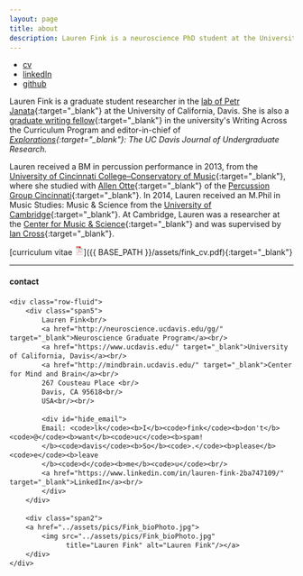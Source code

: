 ```yaml
---
layout: page
title: about
description: Lauren Fink is a neuroscience PhD student at the University of California, Davis.
---
```


<div class="navbar">
  <div class="navbar-inner">
      <ul class="nav">
          <li><a href="{{ BASE_PATH }}/assets/fink_cv.pdf" target="_blank">cv</a></li>
          <li><a href="https://www.linkedin.com/in/lauren-fink-2ba747109/" target="_blank">linkedIn</a></li>
          <li><a href="https://github.com/lkfink" target="_blank">github</a></li>
      </ul>
  </div>
</div>

Lauren Fink is a graduate student researcher in the [lab of Petr Janata](https://atonal.ucdavis.edu/){:target="_blank"} at the University of California, Davis. She is also a [graduate writing fellow](http://writing.ucdavis.edu/programs-services/writing-across-curriculum/graduate-students-and-postdoctoral){:target="_blank"} in the university's Writing Across the Curriculum Program and editor-in-chief of *[Explorations](http://explorations.ucdavis.edu/){:target="_blank"}: The UC Davis Journal of Undergraduate Research.*


Lauren received a BM in percussion performance in 2013, from the [University of Cincinnati College&ndash;Conservatory of Music](https://ccm.uc.edu/){:target="_blank"}, where she studied with [Allen Otte](https://ccm.uc.edu/about/directory.html?eid=otteac&thecomp=uceprof_0){:target="_blank"} of the [Percussion Group Cincinnati](http://www.pgcinfo.com/PGC.html){:target="_blank"}. In 2014, Lauren received an M.Phil in Music Studies: Music & Science from the [University of Cambridge](https://www.cam.ac.uk/){:target="_blank"}. At Cambridge, Lauren was a researcher at the [Center for Music & Science](http://cms.mus.cam.ac.uk/){:target="_blank"} and was supervised by [Ian Cross](http://www.mus.cam.ac.uk/directory/ian-cross){:target="_blank"}.


[curriculum vitae ![CV as pdf](icons16/pdf-icon.png)]({{ BASE_PATH }}/assets/fink_cv.pdf){:target="_blank"} 


---

<div class="container">
<h4><a name="contact"></a>contact</h4>

    <div class="row-fluid">
        <div class="span5">
            Lauren Fink<br/>
            <a href="http://neuroscience.ucdavis.edu/gg/" target="_blank">Neuroscience Graduate Program</a><br/>
            <a href="https://www.ucdavis.edu/" target="_blank">University of California, Davis</a><br/>
            <a href="http://mindbrain.ucdavis.edu/" target="_blank">Center for Mind and Brain</a><br/>
            267 Cousteau Place <br/>
            Davis, CA 95618<br/>
            USA<br/><br/>

            <div id="hide_email">
            Email: <code>lk</code><b>I</b><code>fink</code><b>don't</b><code>@</code><b>want</b><code>uc</code><b>spam!
            </b><code>davis</code><b>So</b><code>.</code><b>please</b><code>e</code><b>leave
            </b><code>d</code><b>me</b><code>u</code><br/>
            <a href="https://www.linkedin.com/in/lauren-fink-2ba747109/" target="_blank">LinkedIn</a><br/>
            </div>
        </div>

        <div class="span2">
        <a href="../assets/pics/Fink_bioPhoto.jpg">
            <img src="../assets/pics/Fink_bioPhoto.jpg"
                  title="Lauren Fink" alt="Lauren Fink"/></a>
        </div>
    </div>
</div>
